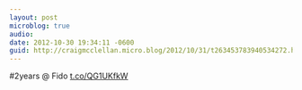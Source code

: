 ```yaml
---
layout: post
microblog: true
audio: 
date: 2012-10-30 19:34:11 -0600
guid: http://craigmcclellan.micro.blog/2012/10/31/t263453783940534272.html
---
```

#2years @ Fido [t.co/QG1UKfkW](http://t.co/QG1UKfkW)
